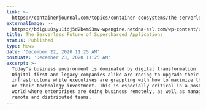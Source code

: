 ```yaml
---
link: >-
  https://containerjournal.com/topics/container-ecosystems/the-serverless-future-of-supercharged-applications/
externalImage: >-
  https://bdlguu0syu1idj5d2b4m53mv-wpengine.netdna-ssl.com/wp-content/uploads/2020/12/serverless.jpg
title: The Serverless Future of Supercharged Applications
status: Published
type: News
date: 'December 22, 2020 11:25 AM'
postDate: 'December 23, 2020 11:25 AM'
excerpt: >-
  Today’s business environment is dominated by digital transformation.
  Digital-first and legacy companies alike are racing to upgrade their IT
  infrastructure while executives are grappling with how to maximize the return
  on their technology investment. This is especially critical in a post-pandemic
  world where enterprises are doing business remotely, as well as managing
  remote and distributed teams.
---
```


